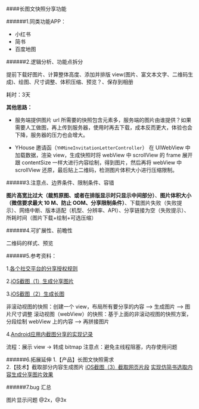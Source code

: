 ####长图文快照分享功能

######1.同类功能APP：
- 小红书
- 简书
- 百度地图



######2.逻辑分析、功能点拆分

提前下载好图片、计算整体高度、添加并排版 view(图片、富文本文字、二维码生成)、绘图、尺寸调整、体积压缩、预览？、保存到相册

耗时：3天

**其他思路：**

- 服务端提供图片 url
   所需要的快照包含元素多，服务端的图片由谁提供？如果需要人工做图，再上传到服务器，使用时再去下载，成本反而更大，体验也会下降，服务器的压力也会增大。
   
- YHouse 邀请函（`YHMineInvitationLetterController`）
   在 UIWebView 中加载数据，渲染 view，生成快照时将 webView 中 scrollView 的 frame 展开跟 contentSize 一样大进行内容绘制，得到图片，然后再将  webView 中 scrollView 还原，最后贴上二维码，检测图片体积大小进行压缩限制。

######3.注意点、边界条件、限制条件、容错

**图片高宽比过大（裁剪原图、或者在排版显示时只显示中间部分）**、**图片体积大小（微信要求最大 10 M、防止 OOM、分享限制条件）**、下载图片失败（失败提示）、网络中断、版本适配（机型、分辨率、API）、分享链接为空（失败提示）、所耗时间（图片下载+绘制+可选压缩）

######4.可扩展性、前瞻性

二维码的样式、预览

######5.参考资料：

1.[各个社交平台的分享授权规则](http://wiki.mob.com/平台特殊性/)

2.[iOS截图（1）生成分享图片](http://www.jianshu.com/p/7c8e7e5102bc)

3.[iOS截图（2）生成长图](http://www.jianshu.com/p/9215f8860af5)

非滚动视图的快照：创建一个 view，布局所有要分享的内容 ——> 生成图片 ——> 图片尺寸调整
滚动视图（webView）的快照：基于上面的非滚动视图的快照方案，分段绘制 webView 上的内容 ——> 再拼接图片

4.[Android应用内截图分享的实现记录](http://www.jianshu.com/p/ae160dfe3c4f)

流程：展示 view -> 转成 bitmap
注意点：避免主线程阻塞，内存使用问题


######6.拓展延伸
1.【产品】长图文快照需求  
2.【技术】截取部分内容生成图片
[iOS截图（3）截取网页片段](http://www.jianshu.com/p/ef50defb979d)
[实现仿简书选取内容生成分享图片效果](http://www.jianshu.com/p/c34aad68bf46)



######7.bug 汇总

图片显示问题
@2x，@3x